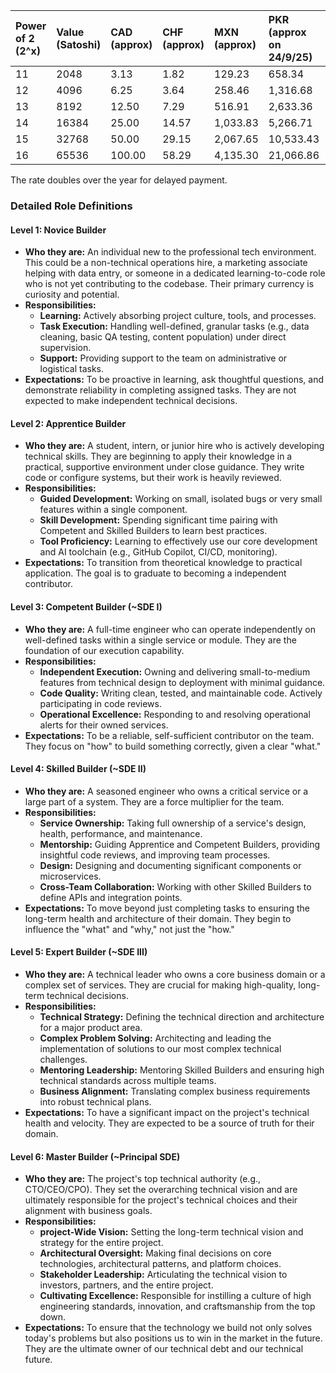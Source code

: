 | Power of 2 (2^x) | Value (Satoshi) | CAD (approx) | CHF (approx) | MXN (approx) | PKR (approx on 24/9/25) | Builder Level |
| :--- | :--- | :--- | :--- | :--- | :--- | :--- |
| 11 | 2048 | 3.13 | 1.82 | 129.23 | 658.34 | Novice |
| 12 | 4096 | 6.25 | 3.64 | 258.46 | 1,316.68 | Apprentice |
| 13 | 8192 | 12.50 | 7.29 | 516.91 | 2,633.36 | Competent |
| 14 | 16384 | 25.00 | 14.57 | 1,033.83 | 5,266.71 | Skilled |
| 15 | 32768 | 50.00 | 29.15 | 2,067.65 | 10,533.43 | Expert |
| 16 | 65536 | 100.00 | 58.29 | 4,135.30 | 21,066.86 | Master |



The rate doubles over the year for delayed payment. 


### **Detailed Role Definitions**

#### **Level 1: Novice Builder**
*   **Who they are:** An individual new to the professional tech environment. This could be a non-technical operations hire, a marketing associate helping with data entry, or someone in a dedicated learning-to-code role who is not yet contributing to the codebase. Their primary currency is curiosity and potential.
*   **Responsibilities:**
    *   **Learning:** Actively absorbing project culture, tools, and processes.
    *   **Task Execution:** Handling well-defined, granular tasks (e.g., data cleaning, basic QA testing, content population) under direct supervision.
    *   **Support:** Providing support to the team on administrative or logistical tasks.
*   **Expectations:** To be proactive in learning, ask thoughtful questions, and demonstrate reliability in completing assigned tasks. They are not expected to make independent technical decisions.

#### **Level 2: Apprentice Builder**
*   **Who they are:** A student, intern, or junior hire who is actively developing technical skills. They are beginning to apply their knowledge in a practical, supportive environment under close guidance. They write code or configure systems, but their work is heavily reviewed.
*   **Responsibilities:**
    *   **Guided Development:** Working on small, isolated bugs or very small features within a single component.
    *   **Skill Development:** Spending significant time pairing with Competent and Skilled Builders to learn best practices.
    *   **Tool Proficiency:** Learning to effectively use our core development and AI toolchain (e.g., GitHub Copilot, CI/CD, monitoring).
*   **Expectations:** To transition from theoretical knowledge to practical application. The goal is to graduate to becoming a independent contributor.

#### **Level 3: Competent Builder (~SDE I)**
*   **Who they are:** A full-time engineer who can operate independently on well-defined tasks within a single service or module. They are the foundation of our execution capability.
*   **Responsibilities:**
    *   **Independent Execution:** Owning and delivering small-to-medium features from technical design to deployment with minimal guidance.
    *   **Code Quality:** Writing clean, tested, and maintainable code. Actively participating in code reviews.
    *   **Operational Excellence:** Responding to and resolving operational alerts for their owned services.
*   **Expectations:** To be a reliable, self-sufficient contributor on the team. They focus on "how" to build something correctly, given a clear "what."

#### **Level 4: Skilled Builder (~SDE II)**
*   **Who they are:** A seasoned engineer who owns a critical service or a large part of a system. They are a force multiplier for the team.
*   **Responsibilities:**
    *   **Service Ownership:** Taking full ownership of a service's design, health, performance, and maintenance.
    *   **Mentorship:** Guiding Apprentice and Competent Builders, providing insightful code reviews, and improving team processes.
    *   **Design:** Designing and documenting significant components or microservices.
    *   **Cross-Team Collaboration:** Working with other Skilled Builders to define APIs and integration points.
*   **Expectations:** To move beyond just completing tasks to ensuring the long-term health and architecture of their domain. They begin to influence the "what" and "why," not just the "how."

#### **Level 5: Expert Builder (~SDE III)**
*   **Who they are:** A technical leader who owns a core business domain or a complex set of services. They are crucial for making high-quality, long-term technical decisions.
*   **Responsibilities:**
    *   **Technical Strategy:** Defining the technical direction and architecture for a major product area.
    *   **Complex Problem Solving:** Architecting and leading the implementation of solutions to our most complex technical challenges.
    *   **Mentoring Leadership:** Mentoring Skilled Builders and ensuring high technical standards across multiple teams.
    *   **Business Alignment:** Translating complex business requirements into robust technical plans.
*   **Expectations:** To have a significant impact on the project's technical health and velocity. They are expected to be a source of truth for their domain.

#### **Level 6: Master Builder (~Principal SDE)**
*   **Who they are:** The project's top technical authority (e.g., CTO/CEO/CPO). They set the overarching technical vision and are ultimately responsible for the project's technical choices and their alignment with business goals.
*   **Responsibilities:**
    *   **project-Wide Vision:** Setting the long-term technical vision and strategy for the entire project.
    *   **Architectural Oversight:** Making final decisions on core technologies, architectural patterns, and platform choices.
    *   **Stakeholder Leadership:** Articulating the technical vision to investors, partners, and the entire project.
    *   **Cultivating Excellence:** Responsible for instilling a culture of high engineering standards, innovation, and craftsmanship from the top down.
*   **Expectations:** To ensure that the technology we build not only solves today's problems but also positions us to win in the market in the future. They are the ultimate owner of our technical debt and our technical future.
